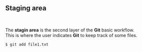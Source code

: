 ## Staging area

<br>

The **stagin area** is the second layer of the **Git** basic workflow.  
This is where the user indicates **Git** to keep track of some files.

```bash
$ git add file1.txt
```
